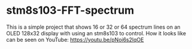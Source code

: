 # stm8s103-FFT-spectrum
This is a simple project that shows 16 or 32 or 64 spectrum lines on an OLED 128x32 display with using an stm8s103 to control.
How it looks like can be seen on YouTube:  https://youtu.be/pNoi6s2lqOE
